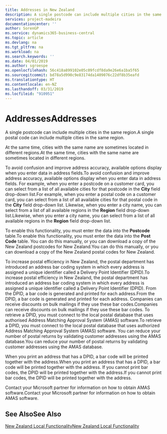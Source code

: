 ```yaml
---
title: Addresses in New Zealand
description: A single postcode can include multiple cities in the same region.
services: project-madeira
documentationcenter: ''
author: SorenGP
ms.service: dynamics365-business-central
ms.topic: article
ms.devlang: na
ms.tgt_pltfrm: na
ms.workload: na
ms.search.keywords: ''
ms.date: 04/01/2019
ms.author: sgroespe
ms.openlocfilehash: 56c418a899102e05c09fcdf8da9e26e6a1ba5f65
ms.sourcegitcommit: bd78a5d990c9e83174da1409076c22df8b35eafd
ms.translationtype: HT
ms.contentlocale: en-NZ
ms.lasthandoff: 03/31/2019
ms.locfileid: "910951"
---
```

# <a name="addresses"></a><span data-ttu-id="86036-103">Addresses</span><span class="sxs-lookup"><span data-stu-id="86036-103">Addresses</span></span>
<span data-ttu-id="86036-104">A single postcode can include multiple cities in the same region.</span><span class="sxs-lookup"><span data-stu-id="86036-104">A single postal code can include multiple cities in the same region.</span></span>  

<span data-ttu-id="86036-105">At the same time, cities with the same name are sometimes located in different regions.</span><span class="sxs-lookup"><span data-stu-id="86036-105">At the same time, cities with the same name are sometimes located in different regions.</span></span>  

<span data-ttu-id="86036-106">To avoid confusion and improve address accuracy, available options display when you enter data in address fields.</span><span class="sxs-lookup"><span data-stu-id="86036-106">To avoid confusion and improve address accuracy, available options display when you enter data in address fields.</span></span> <span data-ttu-id="86036-107">For example, when you enter a postcode on a customer card, you can select from a list of all available cities for that postcode in the **City** field drop-down list.</span><span class="sxs-lookup"><span data-stu-id="86036-107">For example, when you enter a postal code on a customer card, you can select from a list of all available cities for that postal code in the **City** field drop-down list.</span></span> <span data-ttu-id="86036-108">Likewise, when you enter a city name, you can select from a list of all available regions in the **Region** field drop-down list.</span><span class="sxs-lookup"><span data-stu-id="86036-108">Likewise, when you enter a city name, you can select from a list of all available regions in the **Region** field drop-down list.</span></span>  

<span data-ttu-id="86036-109">To enable this functionality, you must enter the data into the **Postcode** table.</span><span class="sxs-lookup"><span data-stu-id="86036-109">To enable this functionality, you must enter the data into the **Post Code** table.</span></span> <span data-ttu-id="86036-110">You can do this manually, or you can download a copy of the New Zealand postcodes for New Zealand.</span><span class="sxs-lookup"><span data-stu-id="86036-110">You can do this manually, or you can download a copy of the New Zealand postal codes for New Zealand.</span></span>  
  
<span data-ttu-id="86036-111">To increase postal efficiency in New Zealand, the postal department has introduced an address bar coding system in which every address is assigned a unique identifier called a Delivery Point Identifier (DPID).</span><span class="sxs-lookup"><span data-stu-id="86036-111">To increase postal efficiency in New Zealand, the postal department has introduced an address bar coding system in which every address is assigned a unique identifier called a Delivery Point Identifier (DPID).</span></span> <span data-ttu-id="86036-112">From the DPID, a bar code is generated and printed for each address.</span><span class="sxs-lookup"><span data-stu-id="86036-112">From the DPID, a bar code is generated and printed for each address.</span></span> <span data-ttu-id="86036-113">Companies can receive discounts on bulk mailings if they use these bar codes.</span><span class="sxs-lookup"><span data-stu-id="86036-113">Companies can receive discounts on bulk mailings if they use these bar codes.</span></span> <span data-ttu-id="86036-114">To retrieve a DPID, you must connect to the local postal database that uses authorised Address Matching Approval System (AMAS) software.</span><span class="sxs-lookup"><span data-stu-id="86036-114">To retrieve a DPID, you must connect to the local postal database that uses authorized Address Matching Approval System (AMAS) software.</span></span> <span data-ttu-id="86036-115">You can reduce your number of postal returns by validating customer addresses using the AMAS database.</span><span class="sxs-lookup"><span data-stu-id="86036-115">You can reduce your number of postal returns by validating customer addresses using the AMAS database.</span></span>  

<span data-ttu-id="86036-116">When you print an address that has a DPID, a bar code will be printed together with the address.</span><span class="sxs-lookup"><span data-stu-id="86036-116">When you print an address that has a DPID, a bar code will be printed together with the address.</span></span> <span data-ttu-id="86036-117">If you cannot print bar codes, the DPID will be printed together with the address.</span><span class="sxs-lookup"><span data-stu-id="86036-117">If you cannot print bar codes, the DPID will be printed together with the address.</span></span>  

<span data-ttu-id="86036-118">Contact your Microsoft partner for information on how to obtain AMAS software.</span><span class="sxs-lookup"><span data-stu-id="86036-118">Contact your Microsoft partner for information on how to obtain AMAS software.</span></span>  

## <a name="see-also"></a><span data-ttu-id="86036-119">See Also</span><span class="sxs-lookup"><span data-stu-id="86036-119">See Also</span></span>  
 [<span data-ttu-id="86036-120">New Zealand Local Functionality</span><span class="sxs-lookup"><span data-stu-id="86036-120">New Zealand Local Functionality</span></span>](new-zealand-local-functionality.md)
